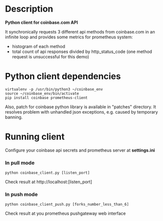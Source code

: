 # Description #
**Python client for coinbase.com API**

It synchronically requests 3 different api methods from coinbase.com in an infinite loop and provides some metrics for prometheus system:
* histogram of each method
* total count of api responses divided by http_status_code (one method request is unsuccessful for this demo)

# Python client dependencies #
```
virtualenv -p /usr/bin/python3 ~/coinbase_env
source ~/coinbase_env/bin/activate
pip install coinbase prometheus-client
```
Also, patch for coinbase python library is available in "patches" directory. It resolves problem with unhandled json exceptions, e.g. caused by temporary banning.

# Running client #
Configure your coinbase api secrets and prometheus server at **settings.ini**

### In pull mode ###
`python coinbase_client.py [listen_port]`

Check result at http://localhost:[listen_port]

### In push mode ###
`python coinbase_client_push.py [forks_number_less_than_6]`

Check result at you prometheus pushgateway web interface
